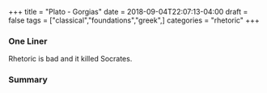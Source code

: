 +++
title = "Plato - Gorgias"
date = 2018-09-04T22:07:13-04:00
draft = false
tags = ["classical","foundations","greek",]
categories = "rhetoric"
+++
### One Liner
Rhetoric is bad and it killed Socrates.

### Summary
